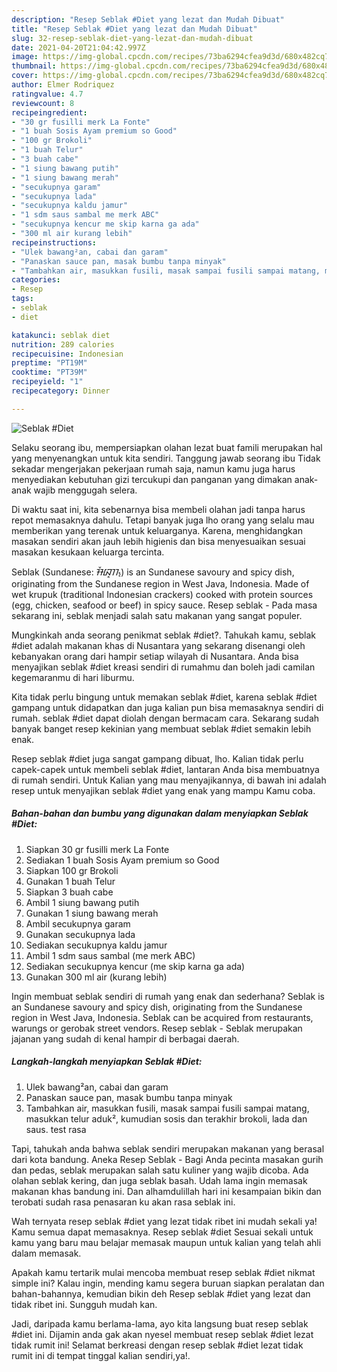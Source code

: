 ```yaml
---
description: "Resep Seblak #Diet yang lezat dan Mudah Dibuat"
title: "Resep Seblak #Diet yang lezat dan Mudah Dibuat"
slug: 32-resep-seblak-diet-yang-lezat-dan-mudah-dibuat
date: 2021-04-20T21:04:42.997Z
image: https://img-global.cpcdn.com/recipes/73ba6294cfea9d3d/680x482cq70/seblak-diet-foto-resep-utama.jpg
thumbnail: https://img-global.cpcdn.com/recipes/73ba6294cfea9d3d/680x482cq70/seblak-diet-foto-resep-utama.jpg
cover: https://img-global.cpcdn.com/recipes/73ba6294cfea9d3d/680x482cq70/seblak-diet-foto-resep-utama.jpg
author: Elmer Rodriquez
ratingvalue: 4.7
reviewcount: 8
recipeingredient:
- "30 gr fusilli merk La Fonte"
- "1 buah Sosis Ayam premium so Good"
- "100 gr Brokoli"
- "1 buah Telur"
- "3 buah cabe"
- "1 siung bawang putih"
- "1 siung bawang merah"
- "secukupnya garam"
- "secukupnya lada"
- "secukupnya kaldu jamur"
- "1 sdm saus sambal me merk ABC"
- "secukupnya kencur me skip karna ga ada"
- "300 ml air kurang lebih"
recipeinstructions:
- "Ulek bawang²an, cabai dan garam"
- "Panaskan sauce pan, masak bumbu tanpa minyak"
- "Tambahkan air, masukkan fusili, masak sampai fusili sampai matang, masukkan telur aduk², kumudian sosis dan terakhir brokoli, lada dan saus. test rasa"
categories:
- Resep
tags:
- seblak
- diet

katakunci: seblak diet 
nutrition: 289 calories
recipecuisine: Indonesian
preptime: "PT19M"
cooktime: "PT39M"
recipeyield: "1"
recipecategory: Dinner

---
```



![Seblak #Diet](https://img-global.cpcdn.com/recipes/73ba6294cfea9d3d/680x482cq70/seblak-diet-foto-resep-utama.jpg)

Selaku seorang ibu, mempersiapkan olahan lezat buat famili merupakan hal yang menyenangkan untuk kita sendiri. Tanggung jawab seorang ibu Tidak sekadar mengerjakan pekerjaan rumah saja, namun kamu juga harus menyediakan kebutuhan gizi tercukupi dan panganan yang dimakan anak-anak wajib menggugah selera.

Di waktu  saat ini, kita sebenarnya bisa membeli olahan jadi tanpa harus repot memasaknya dahulu. Tetapi banyak juga lho orang yang selalu mau memberikan yang terenak untuk keluarganya. Karena, menghidangkan masakan sendiri akan jauh lebih higienis dan bisa menyesuaikan sesuai masakan kesukaan keluarga tercinta. 

Seblak (Sundanese: ᮞᮨᮘᮣᮊ᮪) is an Sundanese savoury and spicy dish, originating from the Sundanese region in West Java, Indonesia. Made of wet krupuk (traditional Indonesian crackers) cooked with protein sources (egg, chicken, seafood or beef) in spicy sauce. Resep seblak - Pada masa sekarang ini, seblak menjadi salah satu makanan yang sangat populer.

Mungkinkah anda seorang penikmat seblak #diet?. Tahukah kamu, seblak #diet adalah makanan khas di Nusantara yang sekarang disenangi oleh kebanyakan orang dari hampir setiap wilayah di Nusantara. Anda bisa menyajikan seblak #diet kreasi sendiri di rumahmu dan boleh jadi camilan kegemaranmu di hari liburmu.

Kita tidak perlu bingung untuk memakan seblak #diet, karena seblak #diet gampang untuk didapatkan dan juga kalian pun bisa memasaknya sendiri di rumah. seblak #diet dapat diolah dengan bermacam cara. Sekarang sudah banyak banget resep kekinian yang membuat seblak #diet semakin lebih enak.

Resep seblak #diet juga sangat gampang dibuat, lho. Kalian tidak perlu capek-capek untuk membeli seblak #diet, lantaran Anda bisa membuatnya di rumah sendiri. Untuk Kalian yang mau menyajikannya, di bawah ini adalah resep untuk menyajikan seblak #diet yang enak yang mampu Kamu coba.

<!--inarticleads1-->

##### Bahan-bahan dan bumbu yang digunakan dalam menyiapkan Seblak #Diet:

1. Siapkan 30 gr fusilli merk La Fonte
1. Sediakan 1 buah Sosis Ayam premium so Good
1. Siapkan 100 gr Brokoli
1. Gunakan 1 buah Telur
1. Siapkan 3 buah cabe
1. Ambil 1 siung bawang putih
1. Gunakan 1 siung bawang merah
1. Ambil secukupnya garam
1. Gunakan secukupnya lada
1. Sediakan secukupnya kaldu jamur
1. Ambil 1 sdm saus sambal (me merk ABC)
1. Sediakan secukupnya kencur (me skip karna ga ada)
1. Gunakan 300 ml air (kurang lebih)


Ingin membuat seblak sendiri di rumah yang enak dan sederhana? Seblak is an Sundanese savoury and spicy dish, originating from the Sundanese region in West Java, Indonesia. Seblak can be acquired from restaurants, warungs or gerobak street vendors. Resep seblak - Seblak merupakan jajanan yang sudah di kenal hampir di berbagai daerah. 

<!--inarticleads2-->

##### Langkah-langkah menyiapkan Seblak #Diet:

1. Ulek bawang²an, cabai dan garam
1. Panaskan sauce pan, masak bumbu tanpa minyak
1. Tambahkan air, masukkan fusili, masak sampai fusili sampai matang, masukkan telur aduk², kumudian sosis dan terakhir brokoli, lada dan saus. test rasa


Tapi, tahukah anda bahwa seblak sendiri merupakan makanan yang berasal dari kota bandung. Aneka Resep Seblak - Bagi Anda pecinta masakan gurih dan pedas, seblak merupakan salah satu kuliner yang wajib dicoba. Ada olahan seblak kering, dan juga seblak basah. Udah lama ingin memasak makanan khas bandung ini. Dan alhamdulillah hari ini kesampaian bikin dan terobati sudah rasa penasaran ku akan rasa seblak ini. 

Wah ternyata resep seblak #diet yang lezat tidak ribet ini mudah sekali ya! Kamu semua dapat memasaknya. Resep seblak #diet Sesuai sekali untuk kamu yang baru mau belajar memasak maupun untuk kalian yang telah ahli dalam memasak.

Apakah kamu tertarik mulai mencoba membuat resep seblak #diet nikmat simple ini? Kalau ingin, mending kamu segera buruan siapkan peralatan dan bahan-bahannya, kemudian bikin deh Resep seblak #diet yang lezat dan tidak ribet ini. Sungguh mudah kan. 

Jadi, daripada kamu berlama-lama, ayo kita langsung buat resep seblak #diet ini. Dijamin anda gak akan nyesel membuat resep seblak #diet lezat tidak rumit ini! Selamat berkreasi dengan resep seblak #diet lezat tidak rumit ini di tempat tinggal kalian sendiri,ya!.

